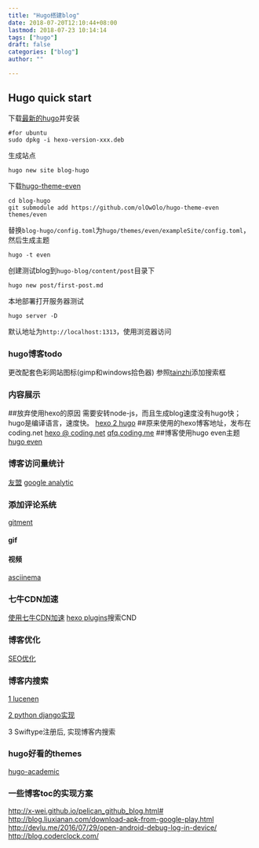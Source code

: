 ```yaml
---
title: "Hugo搭建blog"
date: 2018-07-20T12:10:44+08:00
lastmod: 2018-07-23 10:14:14
tags: ["hugo"]
draft: false
categories: ["blog"]
author: ""

---
```

## Hugo quick start
 
下载[最新的hugo](https://github.com/gohugoio/hugo/releases)并安装
```
#for ubuntu
sudo dpkg -i hexo-version-xxx.deb
```
生成站点
```
hugo new site blog-hugo
```
下载[hugo-theme-even](https://github.com/olOwOlo/hugo-theme-even)
```
cd blog-hugo
git submodule add https://github.com/olOwOlo/hugo-theme-even themes/even
```
替换`blog-hugo/config.toml`为`hugo/themes/even/exampleSite/config.toml`，然后生成主题
```
hugo -t even
```
创建测试blog到`hugo-blog/content/post`目录下
```
hugo new post/first-post.md
```
本地部署打开服务器测试
```
hugo server -D
```
默认地址为`http://localhost:1313`，使用浏览器访问
 

### hugo博客todo
更改配套色彩网站图标(gimp和windows拾色器)
参照[tainzhi](https://tainzhi.github.io/)添加搜索框

### 内容展示
 
 
##放弃使用hexo的原因
需要安转node-js，而且生成blog速度没有hugo快；hugo是编译语言，速度快。
[hexo 2 hugo](http://nodejh.com/post/Migrate-to-Hugo-from-Hexo/)
##原来使用的hexo博客地址，发布在coding.net
[hexo @ coding.net](https://coding.net/u/qfq/p/blog-hexo/git)
[qfq.coding.me](https://coding.net/u/qfq/p/qfq.coding.me)
##博客使用hugo even主题
[hugo even](https://github.com/olOwOlo/hugo-theme-even)
### 博客访问量统计
[友盟](https://web.umeng.com/main.php?c=site&a=getcode&siteid=1274212813)
[google analytic](https://analytics.google.com/analytics/web/?authuser=0#/a122485224w180581455p178705584/admin/tracking/tracking-code/)
 
### 添加评论系统
[gitment](https://github.com/imsun/gitment)
#### gif
 
#### 视频
[asciinema](https://asciinema.org/)
 
### 七牛CDN加速
[使用七牛CDN加速](https://blahgeek.com/qiniu-cdn-serve-static/)
[hexo plugins](https://hexo.io/plugins/)搜索CND
 
### 博客优化
[SEO优化](https://blog.csdn.net/sunshine940326/article/details/70936988)
### 博客内搜索
[1 lucenen](http://blog.csdn.net/wuyinggui10000/article/details/45602341)
 
[2 python django实现](http://www.phantask.net/blog/13)
 
3 Swiftype注册后, 实现博客内搜索
 
 
### hugo好看的themes
[hugo-academic](https://github.com/gcushen/hugo-academic)
 
 
### 一些博客toc的实现方案
http://x-wei.github.io/pelican_github_blog.html#
http://blog.liuxianan.com/download-apk-from-google-play.html
http://devlu.me/2016/07/29/open-android-debug-log-in-device/
http://blog.coderclock.com/

